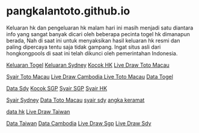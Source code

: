 # pangkalantoto.github.io

Keluaran hk dan pengeluaran hk malam hari ini masih menjadi satu diantara info yang sangat banyak dicari oleh beberapa pecinta togel hk dimanapun berada, Nah di saat ini untuk menyaksikan hasil keluaran hk resmi dan paling dipercaya tentu saja tidak gampang. Ingat situs asli dari hongkongpools di saat ini telah dikunci oleh pemerintahan Indonesia. 

<a href="http://157.245.195.8/">Keluaran Togel</a>
<a href="http://128.199.236.65/">Keluaran Sydney</a>
<a href="http://137.184.132.18/">Kocok HK</a>
<a href="http://165.22.99.201/">Live Draw Toto Macau </a>

<a href="https://totomacau.eu.org/">Syair Toto Macau</a>
<a href="http://209.97.174.255/">Live Draw Cambodia </a>
<a href="http://178.128.210.140/">Live Toto Macau</a>
<a href="http://datatogel.live/">Data Togel</a>

<a href="http://159.65.15.118/">Data Sdy</a>
<a href="http://188.166.223.194/">Kocok SGP</a>
<a href="http://45.76.154.79/">Syair SGP</a>
<a href="http://45.77.33.6/">Syair HK</a>

<a href="http://167.172.93.199/">Syair Sydney</a>
<a href="http://167.172.93.199/">Data Toto Macau</a>
<a href="https://syairsdy.net/">syair sdy</a>
<a href="http://159.223.80.109/">angka keramat</a>

<a href="http://188.166.232.148/">data hk</a>
<a href="http://45.32.47.149/">Live Draw Taiwan</a>

<a href="http://138.197.156.113/">Data Taiwan</a>
<a href="http://159.203.25.130/">Data Cambodia</a>
<a href="http://qprism.com/">Live Draw Sgp</a>
<a href="http://155.138.143.49/">Live Draw Sdy</a>


